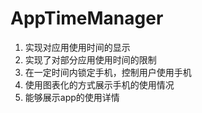 # AppTimeManager

1. 实现对应用使用时间的显示
2. 实现了对部分应用使用时间的限制
3. 在一定时间内锁定手机，控制用户使用手机
4. 使用图表化的方式展示手机的使用情况
5. 能够展示app的使用详情
